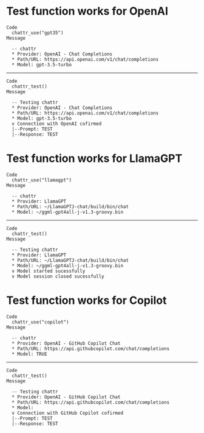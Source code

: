 # Test function works for OpenAI

    Code
      chattr_use("gpt35")
    Message
      
      -- chattr 
      * Provider: OpenAI - Chat Completions
      * Path/URL: https://api.openai.com/v1/chat/completions
      * Model: gpt-3.5-turbo

---

    Code
      chattr_test()
    Message
      
      -- Testing chattr 
      * Provider: OpenAI - Chat Completions
      * Path/URL: https://api.openai.com/v1/chat/completions
      * Model: gpt-3.5-turbo
      v Connection with OpenAI cofirmed
      |--Prompt: TEST
      |--Response: TEST

# Test function works for LlamaGPT

    Code
      chattr_use("llamagpt")
    Message
      
      -- chattr 
      * Provider: LlamaGPT
      * Path/URL: ~/LlamaGPTJ-chat/build/bin/chat
      * Model: ~/ggml-gpt4all-j-v1.3-groovy.bin

---

    Code
      chattr_test()
    Message
      
      -- Testing chattr 
      * Provider: LlamaGPT
      * Path/URL: ~/LlamaGPTJ-chat/build/bin/chat
      * Model: ~/ggml-gpt4all-j-v1.3-groovy.bin
      v Model started sucessfully
      v Model session closed sucessfully

# Test function works for Copilot

    Code
      chattr_use("copilot")
    Message
      
      -- chattr 
      * Provider: OpenAI - GitHub Copilot Chat
      * Path/URL: https://api.githubcopilot.com/chat/completions
      * Model: TRUE

---

    Code
      chattr_test()
    Message
      
      -- Testing chattr 
      * Provider: OpenAI - GitHub Copilot Chat
      * Path/URL: https://api.githubcopilot.com/chat/completions
      * Model:
      v Connection with GitHub Copilot cofirmed
      |--Prompt: TEST
      |--Response: TEST


